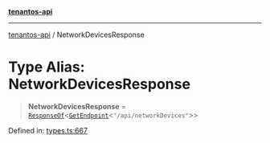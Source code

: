 [**tenantos-api**](../README.md)

***

[tenantos-api](../globals.md) / NetworkDevicesResponse

# Type Alias: NetworkDevicesResponse

> **NetworkDevicesResponse** = [`ResponseOf`](ResponseOf.md)\<[`GetEndpoint`](GetEndpoint.md)\<`"/api/networkDevices"`\>\>

Defined in: [types.ts:667](https://github.com/shadmanZero/tenantos-api/blob/5456fdea44f46a63455944d4982f5327cbeb3156/src/types.ts#L667)
